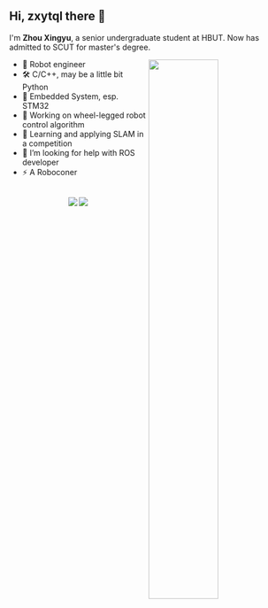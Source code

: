 ## Hi, zxytql there 👋 

I'm **Zhou Xingyu**, a senior undergraduate student at HBUT. Now has admitted to SCUT for master's degree. 

<picture>
  <img align="right" width="50%" src="https://github-readme-stats.vercel.app/api?username=zxytql&rank_icon=github&theme=swift&count_private=true&hide=prs&show_icons=true">
</picture>

- 👾 Robot engineer
- 🛠️ C/C++, may be a little bit Python
- 🔬 Embedded System, esp. STM32
- 🔭 Working on wheel-legged robot control algorithm
- 🌱 Learning and applying SLAM in a competition
- 🤔 I’m looking for help with ROS developer
- ⚡ A Roboconer
</br>
<div align="center"> 
  <img src="https://vbr.nathanchung.dev/badge?page_id=zxytql&lcolor=fff&color=000&style=for-the-badge&logo=Github&logoColor=181717&text=Github" /> 
  <img src="https://vbr.nathanchung.dev/badge?page_id=zxytql.top&lcolor=fff&color=000&style=for-the-badge&logo=apache spark&logoColor=E25A1C&hit=false&text=zxytql.top" /> 
</div>


<!--
---
<picture>
  <img align="center" src="https://github-readme-activity-graph.vercel.app/graph?username=zxytql&theme=minimal">
</picture>
-->
